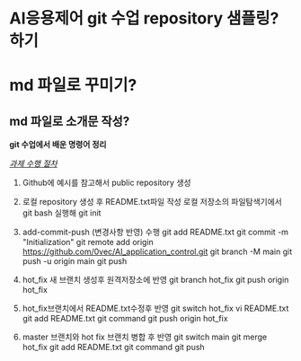 # AI응용제어 git 수업 repository 샘플링?하기


md 파일로 꾸미기?
=================


md 파일로 소개문 작성?
-----------------


**git 수업에서 배운 명령어 정리**


*<u>과제 수행 절차</u>*

1. Github에 예시를 참고해서 public repository 생성

2. 로컬 repository 생성 후 README.txt파일 작성 
    로컬 저장소의 파일탐색기에서 git bash 실행해
    git init

3. add-commit-push (변경사항 반영) 수행
    git add README.txt 
    git commit -m "Initialization"
    git remote add origin https://github.com/0vec/AI_application_control.git
git branch -M main
git push -u origin main
    git push

4. hot_fix 새 브랜치 생성후 원격저장소에 반영
    git branch hot_fix
    git push origin hot_fix

5.  hot_fix브랜치에서 README.txt수정후 반영
    git switch hot_fix
    vi README.txt
    git add README.txt
    git command
    git push origin hot_fix

6. master 브랜치와 hot fix 브랜치 병합 후 반영
    git switch main
    git merge hot_fix
    git add README.txt
    git command
    git push
